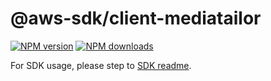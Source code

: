 # @aws-sdk/client-mediatailor

[![NPM version](https://img.shields.io/npm/v/@aws-sdk/client-mediatailor/rc.svg)](https://www.npmjs.com/package/@aws-sdk/client-mediatailor)
[![NPM downloads](https://img.shields.io/npm/dm/@aws-sdk/client-mediatailor.svg)](https://www.npmjs.com/package/@aws-sdk/client-mediatailor)

For SDK usage, please step to [SDK readme](https://github.com/aws/aws-sdk-js-v3).
